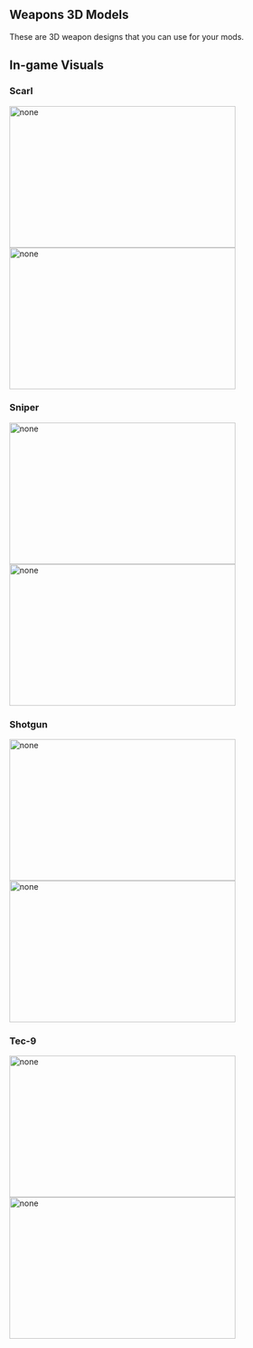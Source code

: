 ## Weapons 3D Models
These are 3D weapon designs that you can use for your mods.
## In-game Visuals
### Scarl
<img src="https://iili.io/JTa5j3v.png" alt="none" width="400" height="250"> 
<img src="https://iili.io/JTaY7eV.png" alt="none" width="400" height="250">

### Sniper
<img src="https://cdn.discordapp.com/attachments/1169733790420181012/1173603054591934484/Ekran_goruntusu_2023-11-13_152759.png?ex=65803d84&is=656dc884&hm=89023cc774dbdc7e3e3ccd3e2254805118aa9bd7675a7dc72f0a5234da5aee37&" alt="none" width="400" height="250"> 
<img src="https://cdn.discordapp.com/attachments/1169733790420181012/1173603054935875735/Ekran_goruntusu_2023-11-13_152743.png?ex=65803d84&is=656dc884&hm=91035579551ad4054891635e61a51956f265e5f9f3eab216fad9c92ae79c3e79&" alt="none" width="400" height="250">

### Shotgun
<img src="https://cdn.discordapp.com/attachments/1169733790420181012/1173603055409827870/Ekran_goruntusu_2023-11-13_152728.png?ex=65803d84&is=656dc884&hm=4ecf4f8498224f05491d982887e6e1dd590b8000961c58d5055d86ddd9d7d41d&" alt="none" width="400" height="250"> 
<img src="https://cdn.discordapp.com/attachments/1169733790420181012/1173603055858622524/Ekran_goruntusu_2023-11-13_152713.png?ex=65803d85&is=656dc885&hm=6f75f9e0ec67f62e54aae51d9394e99be2e3e50105b87b27cf14a8b801f4b640&" alt="none" width="400" height="250">

### Tec-9
<img src="https://cdn.discordapp.com/attachments/1169733790420181012/1183367433373876304/Ekran_goruntusu_2023-12-10_141834.png?ex=658813ce&is=65759ece&hm=b1b3c7a2b1d2d0d69d73a4ee40d8cb9cf32439dd448363779e56b4cdfd06aaf1&" alt="none" width="400" height="250"> 
<img src="https://cdn.discordapp.com/attachments/1169733790420181012/1183367433810104330/Ekran_goruntusu_2023-12-10_141847.png?ex=658813ce&is=65759ece&hm=6a22f99bb10ae175b99c4c8ca84de54283d6af364c557afe9c140e01c640c809&" alt="none" width="400" height="250">
